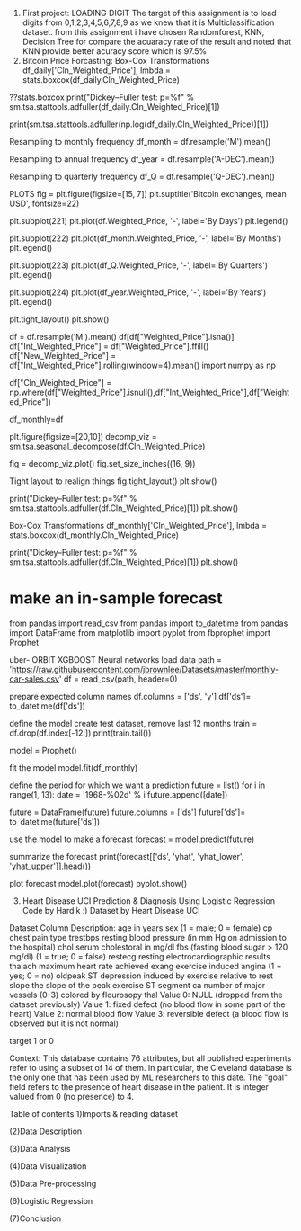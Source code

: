 1. First project: LOADING DIGIT 
The target of this assignment is to load digits from 0,1,2,3,4,5,6,7,8,9 as we knew that it is Multiclassification dataset.
from this assignment i have chosen Randomforest, KNN, Decision Tree for compare the acuaracy rate of the result and noted that KNN provide better acuracy score which is 97.5% 
2. Bitcoin Price Forcasting: Box-Cox Transformations
df_daily['Cln_Weighted_Price'], lmbda = stats.boxcox(df_daily.Cln_Weighted_Price)

??stats.boxcox
print("Dickey–Fuller test: p=%f" % sm.tsa.stattools.adfuller(df_daily.Cln_Weighted_Price)[1])

print(sm.tsa.stattools.adfuller(np.log(df_daily.Cln_Weighted_Price))[1])

 
 
Resampling to monthly frequency
df_month = df.resample('M').mean()

Resampling to annual frequency
df_year = df.resample('A-DEC').mean()

Resampling to quarterly frequency
df_Q = df.resample('Q-DEC').mean()

PLOTS
fig = plt.figure(figsize=[15, 7]) plt.suptitle('Bitcoin exchanges, mean USD', fontsize=22)

plt.subplot(221) plt.plot(df.Weighted_Price, '-', label='By Days') plt.legend()

plt.subplot(222) plt.plot(df_month.Weighted_Price, '-', label='By Months') plt.legend()

plt.subplot(223) plt.plot(df_Q.Weighted_Price, '-', label='By Quarters') plt.legend()

plt.subplot(224) plt.plot(df_year.Weighted_Price, '-', label='By Years') plt.legend()

plt.tight_layout()
plt.show()

df = df.resample('M').mean() df[df["Weighted_Price"].isna()] df["Int_Weighted_Price"] = df["Weighted_Price"].ffill() df["New_Weighted_Price"] = df["Int_Weighted_Price"].rolling(window=4).mean() import numpy as np

df["Cln_Weighted_Price"] = np.where(df["Weighted_Price"].isnull(),df["Int_Weighted_Price"],df["Weighted_Price"])

df_monthly=df

plt.figure(figsize=[20,10]) decomp_viz = sm.tsa.seasonal_decompose(df.Cln_Weighted_Price)

fig = decomp_viz.plot() fig.set_size_inches((16, 9))

Tight layout to realign things
fig.tight_layout() plt.show()

print("Dickey–Fuller test: p=%f" % sm.tsa.stattools.adfuller(df.Cln_Weighted_Price)[1]) plt.show()

Box-Cox Transformations
df_monthly['Cln_Weighted_Price'], lmbda = stats.boxcox(df_monthly.Cln_Weighted_Price)

print("Dickey–Fuller test: p=%f" % sm.tsa.stattools.adfuller(df.Cln_Weighted_Price)[1]) plt.show()

# make an in-sample forecast
from pandas import read_csv
from pandas import to_datetime
from pandas import DataFrame
from matplotlib import pyplot
from fbprophet import Prophet

uber- ORBIT
XGBOOST
Neural networks
load data
path = 'https://raw.githubusercontent.com/jbrownlee/Datasets/master/monthly-car-sales.csv' df = read_csv(path, header=0)

prepare expected column names
df.columns = ['ds', 'y'] df['ds']= to_datetime(df['ds'])

define the model
create test dataset, remove last 12 months
train = df.drop(df.index[-12:]) print(train.tail())

model = Prophet()

fit the model
model.fit(df_monthly)

define the period for which we want a prediction
future = list() for i in range(1, 13): date = '1968-%02d' % i future.append([date])

future = DataFrame(future) future.columns = ['ds'] future['ds']= to_datetime(future['ds'])

use the model to make a forecast
forecast = model.predict(future)

summarize the forecast
print(forecast[['ds', 'yhat', 'yhat_lower', 'yhat_upper']].head())

plot forecast
model.plot(forecast) pyplot.show()

3. Heart Disease UCI Prediction & Diagnosis
Using Logistic Regression Code by Hardik :) Dataset by Heart Disease UCI

Dataset Column Description: age in years sex (1 = male; 0 = female) cp chest pain type trestbps resting blood pressure (in mm Hg on admission to the hospital) chol serum cholestoral in mg/dl fbs (fasting blood sugar > 120 mg/dl) (1 = true; 0 = false) restecg resting electrocardiographic results thalach maximum heart rate achieved exang exercise induced angina (1 = yes; 0 = no) oldpeak ST depression induced by exercise relative to rest slope the slope of the peak exercise ST segment ca number of major vessels (0-3) colored by flourosopy thal Value 0: NULL (dropped from the dataset previously) Value 1: fixed defect (no blood flow in some part of the heart) Value 2: normal blood flow Value 3: reversible defect (a blood flow is observed but it is not normal)

target 1 or 0

Context: This database contains 76 attributes, but all published experiments refer to using a subset of 14 of them. In particular, the Cleveland database is the only one that has been used by ML researchers to this date. The "goal" field refers to the presence of heart disease in the patient. It is integer valued from 0 (no presence) to 4.

Table of contents
1)Imports & reading dataset

(2)Data Description

(3)Data Analysis

(4)Data Visualization

(5)Data Pre-processing

(6)Logistic Regression

(7)Conclusion
